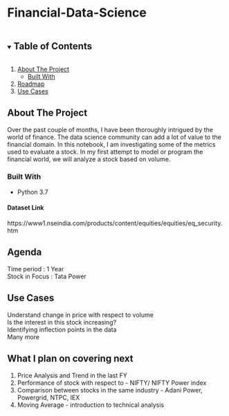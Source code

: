 # Financial-Data-Science
<!-- TABLE OF CONTENTS -->
<details open="open">
  <summary><h2 style="display: inline-block">Table of Contents</h2></summary>
  <ol>
    <li>
      <a href="#about-the-project">About The Project</a>
      <ul>
        <li><a href="#built-with">Built With</a></li>
      </ul>
    </li>
    <li><a href="#agenda">Roadmap</a></li>
     <li><a href="#use-cases">Use Cases</a></li>

  </ol>
</details>



<!-- ABOUT THE PROJECT -->
## About The Project


Over the past couple of months, I have been thoroughly intrigued by the world of finance. The data science community can add a lot of value to the financial domain. In this notebook, I am investigating some of the metrics used to evaluate a stock. In my first attempt to model or program the financial world, we will analyze a stock based on volume.


### Built With

* Python 3.7

<h4>Dataset Link</h4> 
https://www1.nseindia.com/products/content/equities/equities/eq_security.htm

<!-- Agenda -->
## Agenda

Time period : 1 Year </br>
Stock in Focus : Tata Power </br>

<!-- Use Cases -->
## Use Cases 
Understand change in price with respect to volume <br>
Is the interest in this stock increasing? <br> 
Identifying inflection points in the data <br>
Many more <br>



## What I plan on covering next

1. Price Analysis and Trend in the last FY
2. Performance of stock with respect to - NIFTY/ NIFTY Power index
3. Comparison between stocks in the same industry - Adani Power, Powergrid, NTPC, IEX
4. Moving Average - introduction to technical analysis  





